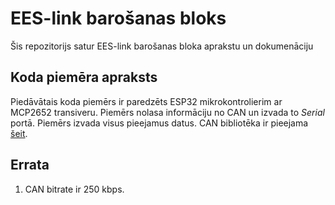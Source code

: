 # EES-link barošanas bloks
Šis repozitorijs satur EES-link barošanas bloka aprakstu un dokumenāciju
## Koda piemēra apraksts
Piedāvātais koda piemērs ir paredzēts ESP32 mikrokontrolierim ar MCP2652 transiveru.
Piemērs nolasa informāciju no CAN un izvada to _Serial_ portā. Piemērs izvada visus pieejamus datus.
CAN bibliotēka ir pieejama [šeit](https://github.com/sandeepmistry/arduino-CAN).
## Errata
1) CAN bitrate ir 250 kbps.
